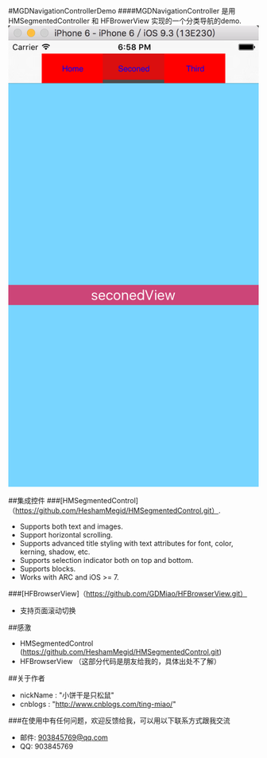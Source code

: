 
#MGDNavigationControllerDemo
####MGDNavigationController 是用 HMSegmentedController 和 HFBrowerView 实现的一个分类导航的demo.
![Mou icon](https://github.com/GDMiao/MGDNavigationControllerDemo/blob/master/Image/QQ20160805-0%402x.png)

##集成控件
###[HMSegmentedControl]（https://github.com/HeshamMegid/HMSegmentedControl.git）.
- Supports both text and images.
- Support horizontal scrolling.
- Supports advanced title styling with text attributes for font, color, kerning, shadow, etc.
- Supports selection indicator both on top and bottom.
- Supports blocks.
- Works with ARC and iOS >= 7.

###[HFBrowserView]（https://github.com/GDMiao/HFBrowserView.git）
- 支持页面滚动切换




##感激 
- HMSegmentedControl  (https://github.com/HeshamMegid/HMSegmentedControl.git)
- HFBrowserView      （这部分代码是朋友给我的，具体出处不了解）

##关于作者
  -  nickName   : "小饼干是只松鼠" 
  -  cnblogs    : "http://www.cnblogs.com/ting-miao/" 

###在使用中有任何问题，欢迎反馈给我，可以用以下联系方式跟我交流
- 邮件: 903845769@qq.com
- QQ: 903845769
